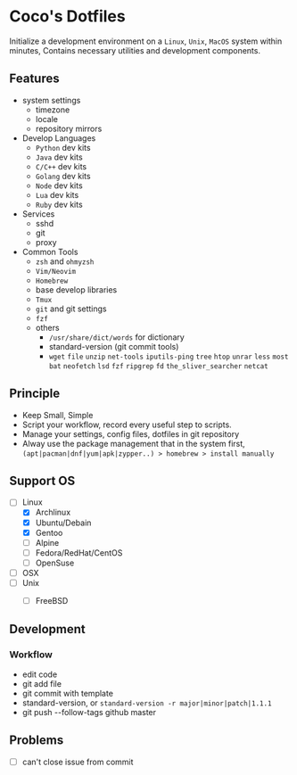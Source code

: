 Coco's Dotfiles
===

Initialize a development environment on a `Linux`, `Unix`, `MacOS` system within minutes,
Contains necessary utilities and development components.

## Features

* system settings
    - timezone
    - locale
    - repository mirrors
* Develop Languages
    - `Python` dev kits
    - `Java` dev kits
    - `C/C++` dev kits
    - `Golang` dev kits
    - `Node` dev kits
    - `Lua` dev kits
    - `Ruby` dev kits
* Services
    - sshd
    - git
    - proxy
* Common Tools
    - `zsh` and `ohmyzsh`
    - `Vim/Neovim`
    - `Homebrew`
    - base develop libraries
    - `Tmux`
    - `git` and git settings
    - `fzf`
    - others
        + `/usr/share/dict/words` for dictionary
        + standard-version (git commit tools)
        + `wget` `file` `unzip` `net-tools` `iputils-ping` `tree` `htop` `unrar` `less` `most`
          `bat` `neofetch` `lsd` `fzf` `ripgrep` `fd` `the_sliver_searcher` `netcat`


## Principle

* Keep Small, Simple
* Script your workflow, record every useful step to scripts.
* Manage your settings, config files, dotfiles in git repository
* Alway use the package management that in the system first, `(apt|pacman|dnf|yum|apk|zypper..) > homebrew > install manually`

## Support OS

* [ ] Linux
    - [x] Archlinux
    - [x] Ubuntu/Debain
    - [x] Gentoo
    - [ ] Alpine
    - [ ] Fedora/RedHat/CentOS
    - [ ] OpenSuse
* [ ] OSX
* [ ] Unix
    - [ ] FreeBSD


## Development

### Workflow

* edit code
* git add file
* git commit with template
* standard-version, or `standard-version -r major|minor|patch|1.1.1`
* git push --follow-tags github master

## Problems

* [ ] can't close issue from commit
